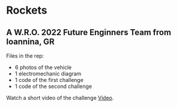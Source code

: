 # Rockets

## A W.R.O. 2022 Future Enginners Team from Ioannina, GR


Files in the rep:
- 6 photos of the vehicle
- 1 electromechanic diagram
- 1 code of the first challenge
- 1 code of the second challenge

Watch a short video of the challenge [Video](https://youtu.be/1nSl26NC-5U).
